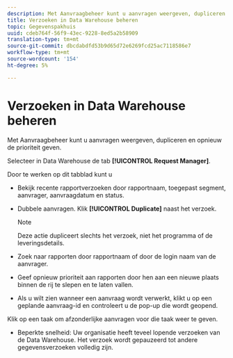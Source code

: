 ```yaml
---
description: Met Aanvraagbeheer kunt u aanvragen weergeven, dupliceren en opnieuw de prioriteit geven.
title: Verzoeken in Data Warehouse beheren
topic: Gegevenspakhuis
uuid: cdeb764f-56f9-43ec-9228-8ed5a2b58909
translation-type: tm+mt
source-git-commit: dbcdabdfd53b9d65d72e6269fcd25ac7118586e7
workflow-type: tm+mt
source-wordcount: '154'
ht-degree: 5%

---
```



# Verzoeken in Data Warehouse beheren

Met Aanvraagbeheer kunt u aanvragen weergeven, dupliceren en opnieuw de prioriteit geven.

Selecteer in Data Warehouse de tab **[!UICONTROL Request Manager]**.

Door te werken op dit tabblad kunt u

* Bekijk recente rapportverzoeken door rapportnaam, toegepast segment, aanvrager, aanvraagdatum en status.
* Dubbele aanvragen. Klik **[!UICONTROL Duplicate]** naast het verzoek.

   >[!NOTE]
   >
   >Deze actie dupliceert slechts het verzoek, niet het programma of de leveringsdetails.

* Zoek naar rapporten door rapportnaam of door de login naam van de aanvrager.
* Geef opnieuw prioriteit aan rapporten door hen aan een nieuwe plaats binnen de rij te slepen en te laten vallen.
* Als u wilt zien wanneer een aanvraag wordt verwerkt, klikt u op een geplande aanvraag-id en controleert u de pop-up die wordt geopend.

Klik op een taak om afzonderlijke aanvragen voor die taak weer te geven.

* Beperkte snelheid: Uw organisatie heeft teveel lopende verzoeken van de Data Warehouse. Het verzoek wordt gepauzeerd tot andere gegevensverzoeken volledig zijn.
